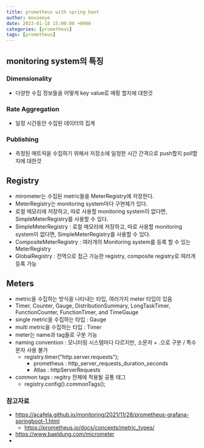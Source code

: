 ```yaml
---
title: prometheus with spring boot
author: mouseeye
date: 2023-01-18 15:00:00 +0900
categories: [prometheus]
tags: [prometheus]
---
```


## monitoring system의 특징
### Dimensionality
- 다양한 수집 정보들을 어떻게 key value로 매핑 할지에 대한것
### Rate Aggregation
- 일정 시간동안 수집된 데이터의 집계
### Publishing
- 측정된 매트릭을 수집하기 위해서 저장소에 일정한 시간 간격으로 push할지 poll할지에 대한것

## Registry
- mirometer는 수집된 metric들을 MeterRegistry에 저장한다.
- MeterRegistry는 monitoring system마다 구현체가 있다.
- 로컬 메모리에 저장하고, 따로 사용할 monitoring system이 없다면, SimpleMeterRegistry를 사용할 수 있다.
- SimpleMeterRegistry : 로컬 메모리에 저장하고, 따로 사용할 monitoring system이 없다면, SimpleMeterRegistry를 사용할 수 있다.
- CompositeMeterRegistry : 여러개의 Monitoring system를 등록 할 수 있는 MeterRegistry
- GlobalRegistry : 전역으로 접근 가능한 registry, composite registry로 여러개 등록 가능

## Meters
- metric을 수집하는 방식을 나타내는 타입, 여러가지 meter 타입이 있음
- Timer, Counter, Gauge, DistributionSummary, LongTaskTimer, FunctionCounter, FunctionTimer, and TimeGauge
- single metric을 수집하는 타입 : Gauge
- multi metric을 수집하는 타입 : Timer
- meter는 name과 tag들로 구분 가능
- naming convention : 모니터링 시스템마다 다르지만, 소문자 + .으로 구분 / 특수문자 사용 불가
  - registry.timer("http.server.requests");
    - prometheus : http_server_requests_duration_seconds
    - Atlas : httpServerRequests
- common tags : regitry 전체에 적용될 공통 태그
  - registry.config().commonTags();

### 참고자료
- https://acafela.github.io/monitoring/2021/11/28/prometheus-grafana-springboot-1.html
  - https://prometheus.io/docs/concepts/metric_types/
- https://www.baeldung.com/micrometer
-

